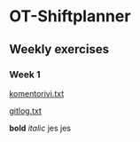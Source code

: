 # OT-Shiftplanner

## Weekly exercises

### Week 1
[komentorivi.txt](https://github.com/LauriKajakko/ot-harjoitustyo/blob/main/laskarit/viikko1/komentorivi.txt)

[gitlog.txt](https://github.com/LauriKajakko/ot-harjoitustyo/blob/main/laskarit/viikko1/gitlog.txt)

__bold__ *italic* jes jes

